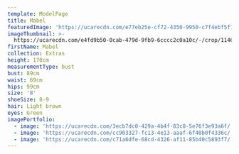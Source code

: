 ```yaml
---
template: ModelPage
title: Mabel
featuredImage: 'https://ucarecdn.com/e77eb25e-cf72-4350-9950-c7f4ebf5f762/'
imageThumbnail: >-
  https://ucarecdn.com/e4fd9b50-0cab-479d-9fb9-6cccc2c0a10c/-/crop/1146x1689/315,0/-/preview/
firstName: Mabel
collection: Extras
height: 170cm
measurementType: bust
bust: 89cm
waist: 69cm
hips: 99cm
size: '8'
shoeSize: 8-9
hair: Light brown
eyes: Green
imagePortfolio:
  - image: 'https://ucarecdn.com/3ecb7dc0-429a-4b4f-83c8-5e76f3e93a6f/'
  - image: 'https://ucarecdn.com/cc903327-fc13-4e13-aaaf-6f40b0f4336c/'
  - image: 'https://ucarecdn.com/c71a6dfe-68cd-4326-af11-85b40c5893f7/'
---
```


